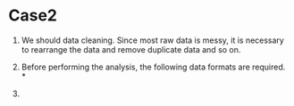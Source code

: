 # Case2

1. We should data cleaning. Since most raw data is messy, it is necessary to rearrange the data and remove duplicate data and so on.

2. Before performing the analysis, the following data formats are required.  
   *
4. 

